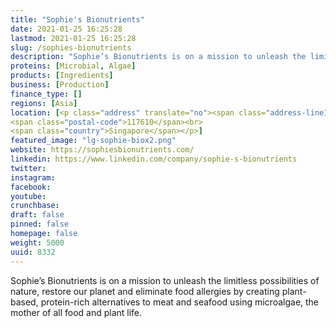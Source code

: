 ```yaml
---
title: "Sophie's Bionutrients"
date: 2021-01-25 16:25:28
lastmod: 2021-01-25 16:25:28
slug: /sophies-bionutrients
description: "Sophie’s Bionutrients is on a mission to unleash the limitless possibilities of nature, restore our planet and eliminate food allergies by creating plant-based, protein-rich alternatives to meat and seafood using microalgae, the mother of all food and plant life."
proteins: [Microbial, Algae]
products: [Ingredients]
business: [Production]
finance_type: []
regions: [Asia]
location: [<p class="address" translate="no"><span class="address-line1">Science Park Road</span><br>
<span class="postal-code">117610</span><br>
<span class="country">Singapore</span></p>]
featured_image: "lg-sophie-biox2.png"
website: https://sophiesbionutrients.com/
linkedin: https://www.linkedin.com/company/sophie-s-bionutrients
twitter: 
instagram: 
facebook: 
youtube: 
crunchbase: 
draft: false
pinned: false
homepage: false
weight: 5000
uuid: 8332
---
```

Sophie’s Bionutrients is on a mission to unleash the limitless possibilities of nature, restore our planet and eliminate food allergies by creating plant-based, protein-rich alternatives to meat and seafood using microalgae, the mother of all food and plant life.
